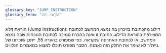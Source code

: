 ```yaml
---
glossary_key: "JUMP_INSTRUCTION"
glossary_term: "הוֹרָאַת דִּלּוּג"
---
```


הוֹרָאַת דִּלּוּג (Jump Instruction): דילוג מהכתובת בזיכרון בה נמצא המחשב לכתובת המצורפת בהוראת הדילוג. כתובת זו אינה בהכרח סמוכה לכתובת הנוכחית שבה נמצא המחשב, או לכתובת האחרונה שנקראה. כפי שמפורט בהערה 55, ייתכן שזכרונו של ניית'ר לא שימר את החלק הזה נאמנה. הסבר מפורט תוכלו למצוא במאמרים הנלווים.
